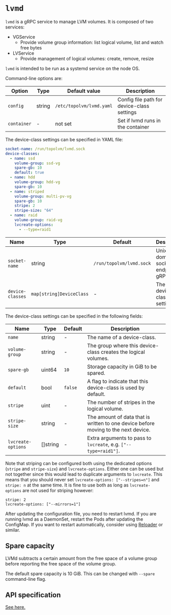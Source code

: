 `lvmd`
======

`lvmd` is a gRPC service to manage LVM volumes.  It is composed of two services:
- VGService
    - Provide volume group information: list logical volume, list and watch free bytes
- LVService
    - Provide management of logical volumes: create, remove, resize

`lvmd` is intended to be run as a systemd service on the node OS.

Command-line options are:

| Option      | Type   | Default value            | Description                                |
| ----------- | ------ | ------------------------ | ------------------------------------------ |
| `config`    | string | `/etc/topolvm/lvmd.yaml` | Config file path for device-class settings |
| `container` | -      | not set                  | Set if lvmd runs in the container          |

The device-class settings can be specified in YAML file:

```yaml
socket-name: /run/topolvm/lvmd.sock
device-classes:
  - name: ssd
    volume-group: ssd-vg
    spare-gb: 10
    default: true
  - name: hdd
    volume-group: hdd-vg
    spare-gb: 10
  - name: striped
    volume-group: multi-pv-vg
    spare-gb: 10
    stripe: 2
    stripe-size: "64"
  - name: raid
    volume-group: raid-vg
    lvcreate-options:
      - --type=raid1
```

| Name             | Type                     | Default                  | Description                         |
| ---------------- | ------------------------ | ------------------------ | ----------------------------------- |
| `socket-name`    | string                   | `/run/topolvm/lvmd.sock` | Unix domain socket endpoint of gRPC |
| `device-classes` | `map[string]DeviceClass` | -                        | The device-class settings           |

The device-class settings can be specified in the following fields:

| Name               | Type     | Default | Description                                                                        |
| ------------------ | -------- | ------- | ---------------------------------------------------------------------------------- |
| `name`             | string   | -       | The name of a device-class.                                                        |
| `volume-group`     | string   | -       | The group where this device-class creates the logical volumes.                     |
| `spare-gb`         | uint64   | `10`    | Storage capacity in GiB to be spared.                                              |
| `default`          | bool     | `false` | A flag to indicate that this device-class is used by default.                      |
| `stripe`           | uint     | -       | The number of stripes in the logical volume.                                       |
| `stripe-size`      | string   | -       | The amount of data that is written to one device before moving to the next device. |
| `lvcreate-options` | []string | -       | Extra arguments to pass to `lvcreate`, e.g. `["--type=raid1"]`.                    |

Note that striping can be configured both using the dedicated options (`stripe` and `stripe-size`) and `lvcreate-options`.
Either one can be used but not together since this would lead to duplicate arguments to `lvcreate`.
This means that you should never set `lvcreate-options: ["--stripes=n"]` and `stripe: n` at the same time.
It is fine to use both as long as `lvcreate-options` are not used for striping however:
```
stripe: 2
lvcreate-options: ["--mirrors=1"]
```

After updating the configuration file, you need to restart lvmd. If you are running lvmd as a DaemonSet, restart the Pods after updating the ConfigMap. If you want to restart automatically, consider using [Reloader](https://github.com/stakater/Reloader) or similar.

Spare capacity
--------------

LVMd subtracts a certain amount from the free space of a volume group before
reporting the free space of the volume group.

The default spare capacity is 10 GiB.  This can be changed with `--spare` command-line flag.

API specification
-----------------

[See here.](./lvmd-protocol.md)
